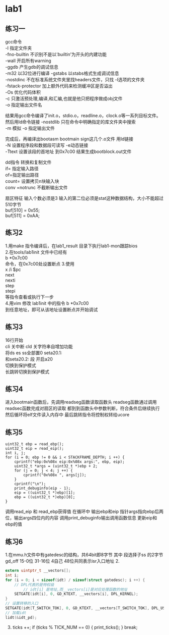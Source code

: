 lab1
====
练习一  
----
gcc命令  
-I 指定文件夹  
-fno-builtin 不识别不是以‘_builtin_’为开头的内建功能  
-wall 开启所有warning  
-ggdb 产生gdb的调试信息  
-m32 以32位进行编译
-gstabs 以stabs格式生成调试信息  
-nostdinc 不在标准系统文件夹里找headers文件，只找 -I选项的文件夹  
-fstack-protector 加上额外代码来检测缓冲区是否溢出  
-Os 优化代码体积  
-c 只激活预处理,编译,和汇编,也就是他只把程序做成obj文件  
-o 指定输出文件名

结果用gcc命令编译了init.o，stdio.o，readline.o，clock.o等一系列目标文件。
然后用ld命令链接
-nostdlib 只在命令中明确指定的库文件夹中搜索  
-m 模拟
-o 指定输出文件  

完成后，再编译出bootasm bootmain sign这几个.o文件
用ld链接  
-N 设置程序段和数据段可读写
-e动态链接  
-Ttext 设置该段的首地址 到0x7c00
结果生成bootblock.out文件

dd指令 转换和复制文件  
if= 指定输入路径  
of=指定输出路径  
count= 设置拷贝n块输入块  
conv =notrunc 不截断输出文件  

扇区特征 输入个数必须是3
输入的第二位必须是stat这种数据结构，大小不能超过510字节  
buf[510] = 0x55;  
buf[511] = 0xAA;

练习2
----
1.用make 指令编译后，在lab1_result 目录下执行lab1-mon跟踪bios  
2.在tools/lab1init 文件中已经有  
b *0x7c00  
命令，在0x7c00处设置断点
3.使用  
x /i $pc  
next  
nexti  
step  
stepi  
等指令查看或执行下一步  
4.用vim 修改 lab1init 中的指令
b *0x7c00  
到任意地址，即可从该地址设置断点并开始调试

练习3
----
16行开始  
cli 关中断
cld 关字符串自增加功能  
将ds es ss全部置0
seta20.1:  
和seta20.2:
段 开启a20  
切换到保护模式  
长跳转切换到保护模式

练习4
----

进入bootmain函数后，先调用readseg函数读取函数头
readseg函数通过调用readsec函数完成对扇区的读取
都到到函数头中参数判断，符合条件后继续执行
然后循环将elf文件读入内存中
最后跳转指令将控制权转给ucore



练习5
----

    uint32_t ebp = read_ebp();
    uint32_t eip = read_eip();
    int i, j;
    for (i = 0; ebp != 0 && i < STACKFRAME_DEPTH; i ++) {
        cprintf("ebp:0x%08x eip:0x%08x args:", ebp, eip);
        uint32_t *args = (uint32_t *)ebp + 2;
        for (j = 0; j < 4; j ++) {
            cprintf("0x%08x ", args[j]);
        }
        cprintf("\n");
        print_debuginfo(eip - 1);
        eip = ((uint32_t *)ebp)[1];
        ebp = ((uint32_t *)ebp)[0];
    }

调用read_eip 和 read_ebp获得值
在循环中
输出ebp和eip
指针args指向ebp后两位，输出args四位内的内容
调用print_debuginfo输出调用函数信息
更新eip和ebp的值

练习6
-
1.在mmu.h文件中有gatedesc的结构，共64bit即8字节
 其中 段选择子ss 的2字节
 gd_off 15-0位 31-16位 4自己
 48位共同表示isr入口地址
2.
```c
extern uintptr_t __vectors[];
int i;
for (i = 0; i < sizeof(idt) / sizeof(struct gatedesc); i ++) {
    // DPL代表的是特权级
		// idt[i] 是地址,而__vectors[i]是对应处理函数的地址
    SETGATE(idt[i], 0, GD_KTEXT, __vectors[i], DPL_KERNEL);
}
// 设置转移的入口
SETGATE(idt[T_SWITCH_TOK], 0, GD_KTEXT, __vectors[T_SWITCH_TOK], DPL_USER);
// 加载idt
lidt(&idt_pd);
```

3.
	ticks ++;
	if (ticks % TICK_NUM == 0) {
	        print_ticks();
	    }
	break;



















